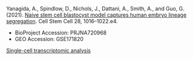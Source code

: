 Yanagida, A., Spindlow, D., Nichols, J., Dattani, A., Smith, A., and Guo, G. (2021). [Naive stem cell blastocyst model captures human embryo lineage segregation](https://doi.org/10.1016/j.stem.2021.04.031). Cell Stem Cell 28, 1016–1022.e4.

- BioProject Accession: PRJNA720968
- GEO Accession: GSE171820

[Single-cell transcriptomic analysis](https://jlduan.github.io/Replica/j.stem.2021.04.031/notebooks/analyze.html)

